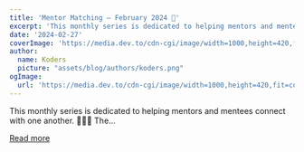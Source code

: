 ```yaml
---
title: 'Mentor Matching — February 2024 🤝'
excerpt: 'This monthly series is dedicated to helping mentors and mentees connect with one another. 🤜💥🤛  The...'
date: '2024-02-27'
coverImage: 'https://media.dev.to/cdn-cgi/image/width=1000,height=420,fit=cover,gravity=auto,format=auto/https%3A%2F%2Fdev-to-uploads.s3.amazonaws.com%2Fuploads%2Farticles%2Ffftdkjmm99z06bu2qggi.gif'
author:
  name: Koders
  picture: "assets/blog/authors/koders.png"
ogImage:
  url: 'https://media.dev.to/cdn-cgi/image/width=1000,height=420,fit=cover,gravity=auto,format=auto/https%3A%2F%2Fdev-to-uploads.s3.amazonaws.com%2Fuploads%2Farticles%2Ffftdkjmm99z06bu2qggi.gif'
---
```


This monthly series is dedicated to helping mentors and mentees connect with one another. 🤜💥🤛  The...

[Read more](https://dev.to/devteam/mentor-matching-monthly-4ann)

